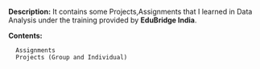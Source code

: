 **Description:**
      It contains some Projects,Assignments that I learned in Data Analysis under the training 
      provided by **EduBridge India**.

**Contents:**

      Assignments
      Projects (Group and Individual)
